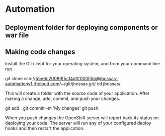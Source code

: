 # Automation
## Deployment folder for deploying components or war file
## Making code changes
Install the Git client for your operating system, and from your command line run

git clone ssh://55e6c20089f5cf4d0f00005b@jbossas-automationv1.rhcloud.com/~/git/jbossas.git/
cd jbossas/

This will create a folder with the source code of your application. After making a change, add, commit, and push your changes.

git add .
git commit -m 'My changes'
git push

When you push changes the OpenShift server will report back its status on deploying your code. The server will run any of your configured deploy hooks and then restart the application.
